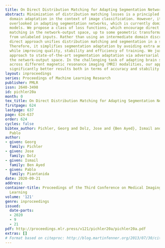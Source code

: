 ```yaml
---
title: On Direct Distribution Matching for Adapting Segmentation Networks
abstract: Minimization of distribution matching losses is a principled approach to
  domain adaptation in the context of image classification. However, it is largely
  overlooked in adapting segmentation networks, which is currently dominated by adversarial
  models. We propose a class of loss functions, which encourage direct kernel density
  matching in the network-output space, up to some geometric transformations computed
  from unlabeled inputs. Rather than using an intermediate domain discriminator, our
  direct approach unifies distribution matching and segmentation in a single loss.
  Therefore, it simplifies segmentation adaptation by avoiding extra adversarial steps,
  while improving quality, stability and efficiency of training. We juxtapose our
  approach to state-of-the-art segmentation adaptation via adversarial training in
  the network-output space. In the challenging task of adapting brain segmentation
  across different magnetic resonance imaging (MRI) modalities, our approach achieves
  significantly better results both in terms of accuracy and stability.
layout: inproceedings
series: Proceedings of Machine Learning Research
publisher: PMLR
issn: 2640-3498
id: pichler20a
month: 0
tex_title: On Direct Distribution Matching for Adapting Segmentation Networks
firstpage: 624
lastpage: 637
page: 624-637
order: 624
cycles: false
bibtex_author: Pichler, Georg and Dolz, Jose and {Ben Ayed}, Ismail and Piantanida,
  Pablo
author:
- given: Georg
  family: Pichler
- given: Jose
  family: Dolz
- given: Ismail
  family: Ben Ayed
- given: Pablo
  family: Piantanida
date: 2020-09-21
address: 
container-title: Proceedings of the Third Conference on Medical Imaging with Deep
  Learning
volume: '121'
genre: inproceedings
issued:
  date-parts:
  - 2020
  - 9
  - 21
pdf: http://proceedings.mlr.press/v121/pichler20a/pichler20a.pdf
extras: []
# Format based on citeproc: http://blog.martinfenner.org/2013/07/30/citeproc-yaml-for-bibliographies/
---
```

